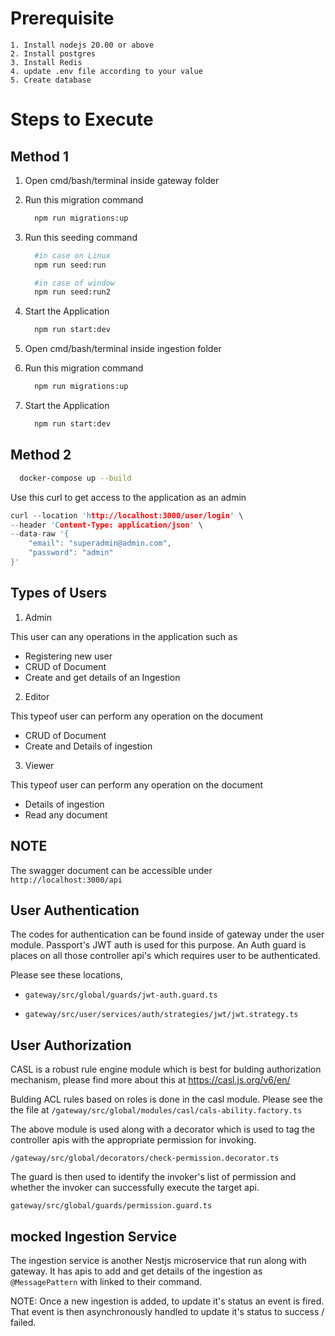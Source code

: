 # Prerequisite

    1. Install nodejs 20.00 or above
    2. Install postgres
    3. Install Redis
    4. update .env file according to your value
    5. Create database

# Steps to Execute

## Method 1

1.  Open cmd/bash/terminal inside gateway folder
2.  Run this migration command
    ```sh
      npm run migrations:up
    ```
3.  Run this seeding command

    ```sh
      #in case on Linux
      npm run seed:run

      #in case of window
      npm run seed:run2
    ```

4.  Start the Application
    ```sh
      npm run start:dev
    ```
5.  Open cmd/bash/terminal inside ingestion folder

6.  Run this migration command
    ```sh
      npm run migrations:up
    ```
7.  Start the Application
    ```sh
      npm run start:dev
    ```

## Method 2

```sh
  docker-compose up --build
```

Use this curl to get access to the application as an admin

```c
curl --location 'http://localhost:3000/user/login' \
--header 'Content-Type: application/json' \
--data-raw '{
    "email": "superadmin@admin.com",
    "password": "admin"
}'
```

## Types of Users

1. Admin

This user can any operations in the application such as

- Registering new user
- CRUD of Document
- Create and get details of an Ingestion

2. Editor

This typeof user can perform any operation on the document

- CRUD of Document
- Create and Details of ingestion

3. Viewer

This typeof user can perform any operation on the document

- Details of ingestion
- Read any document

## NOTE

The swagger document can be accessible under `http://localhost:3000/api`

## User Authentication

The codes for authentication can be found inside of gateway under the user module. Passport's JWT auth is used for this purpose. An Auth guard is places on all those controller api's which requires user to be authenticated.

Please see these locations,

- `gateway/src/global/guards/jwt-auth.guard.ts`

- `gateway/src/user/services/auth/strategies/jwt/jwt.strategy.ts`

## User Authorization

CASL is a robust rule engine module which is best for bulding authorization mechanism, please find more about this at https://casl.js.org/v6/en/

Bulding ACL rules based on roles is done in the casl module. Please see the the file at `/gateway/src/global/modules/casl/cals-ability.factory.ts`

The above module is used along with a decorator which is used to tag the controller apis with the appropriate permission for invoking.

`/gateway/src/global/decorators/check-permission.decorator.ts`

The guard is then used to identify the invoker's list of permission and whether the invoker can successfully execute the target api.

`gateway/src/global/guards/permission.guard.ts`

## mocked Ingestion Service

The ingestion service is another Nestjs microservice that run along with gateway. It has apis to add and get details of the ingestion as `@MessagePattern` with linked to their command.

NOTE:
Once a new ingestion is added, to update it's status an event is fired. That event is then asynchronously handled to update it's status to success / failed.
